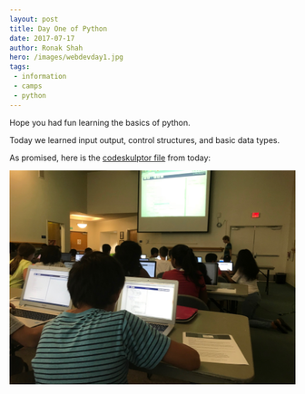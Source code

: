 ```yaml
---
layout: post
title: Day One of Python
date: 2017-07-17
author: Ronak Shah
hero: /images/webdevday1.jpg
tags:
 - information
 - camps
 - python
---
```


Hope you had fun learning the basics of python.

Today we learned input output, control structures, and basic data types.

As promised, here is the [codeskulptor file](http://www.codeskulptor.org/#user43_5cLcBfhrQG_1.py) from today:

![Image](/images/pythonday1.png)
